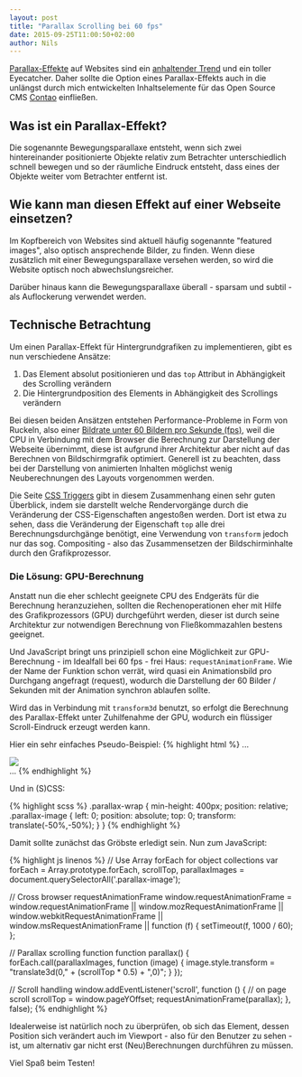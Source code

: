 ```yaml
---
layout: post
title: "Parallax Scrolling bei 60 fps"
date: 2015-09-25T11:00:50+02:00
author: Nils
---
```


[Parallax-Effekte](https://vimeo.com/28709243) auf Websites sind ein [anhaltender Trend](http://t3n.de/news/parallax-scrolling-beispiele-423046/) und ein toller Eyecatcher. Daher sollte die Option eines Parallax-Effekts auch in die unlängst durch mich entwickelten Inhaltselemente für das Open Source CMS [Contao](http://www.contao.org) einfließen.

## Was ist ein Parallax-Effekt?
Die sogenannte Bewegungsparallaxe entsteht, wenn sich zwei hintereinander positionierte Objekte relativ zum Betrachter unterschiedlich schnell bewegen und so der räumliche Eindruck entsteht, dass eines der Objekte weiter vom Betrachter entfernt ist.

## Wie kann man diesen Effekt auf einer Webseite einsetzen?
Im Kopfbereich von Websites sind aktuell häufig sogenannte "featured images", also optisch ansprechende Bilder, zu finden. Wenn diese zusätzlich mit einer Bewegungsparallaxe versehen werden, so wird die Website optisch noch abwechslungsreicher.

Darüber hinaus kann die Bewegungsparallaxe überall - sparsam und subtil - als Auflockerung verwendet werden.

## Technische Betrachtung
Um einen Parallax-Effekt für Hintergrundgrafiken zu implementieren, gibt es nun verschiedene Ansätze:

1. Das Element absolut positionieren und das `top` Attribut in Abhängigkeit des Scrolling verändern
2. Die Hintergrundposition des Elements in Abhängigkeit des Scrollings verändern

Bei diesen beiden Ansätzen entstehen Performance-Probleme in Form von Ruckeln, also einer [Bildrate unter 60 Bildern pro Sekunde (fps)](http://nilsbutenschoen.de/#/blog/posts/60-fps-and-the-web), weil die CPU in Verbindung mit dem Browser die Berechnung zur Darstellung der Webseite übernimmt, diese ist aufgrund ihrer Architektur aber nicht auf das Berechnen von Bildschirmgrafik optimiert. Generell ist zu beachten, dass bei der Darstellung von animierten Inhalten möglichst wenig Neuberechnungen des Layouts vorgenommen werden.

Die Seite [CSS Triggers](http://www.csstriggers.com) gibt in diesem Zusammenhang einen sehr guten Überblick, indem sie darstellt welche Rendervorgänge durch die Veränderung der CSS-Eigenschaften angestoßen werden. Dort ist etwa zu sehen, dass die Veränderung der Eigenschaft `top` alle drei Berechnungsdurchgänge benötigt, eine Verwendung von `transform` jedoch nur das sog. Compositing - also das Zusammensetzen der Bildschirminhalte durch den Grafikprozessor.

### Die Lösung: GPU-Berechnung
Anstatt nun die eher schlecht geeignete CPU des Endgeräts für die Berechnung heranzuziehen, sollten die Rechenoperationen eher mit Hilfe des Grafikprozessors (GPU) durchgeführt werden, dieser ist durch seine Architektur zur notwendigen Berechnung von Fließkommazahlen bestens geeignet.

Und JavaScript bringt uns prinzipiell schon eine Möglichkeit zur GPU-Berechnung - im Idealfall bei 60 fps - frei Haus: `requestAnimationFrame`. Wie der Name der Funktion schon verrät, wird quasi ein Animationsbild pro Durchgang angefragt (request), wodurch die Darstellung der 60 Bilder / Sekunden mit der Animation synchron ablaufen sollte.

Wird das in Verbindung mit `transform3d` benutzt, so erfolgt die Berechnung des Parallax-Effekt unter Zuhilfenahme der GPU, wodurch ein flüssiger Scroll-Eindruck erzeugt werden kann.

Hier ein sehr einfaches Pseudo-Beispiel:
{% highlight html %}
...
<div class="parallax-wrap">
    <img src="parallax.jpg" class="parallax-image">
</div>
...
{% endhighlight %}

Und in (S)CSS:

{% highlight scss %}
.parallax-wrap {
    min-height: 400px;
    position: relative;
    .parallax-image {
        left: 0;
        position: absolute;
        top: 0;
        transform: translate(-50%,-50%);
    }
}
{% endhighlight %}

Damit sollte zunächst das Gröbste erledigt sein.
Nun zum JavaScript:

{% highlight js linenos %}
// Use Array forEach for object collections
var forEach = Array.prototype.forEach,
    scrollTop,
    parallaxImages = document.querySelectorAll('.parallax-image');

// Cross browser requestAnimationFrame
window.requestAnimationFrame = window.requestAnimationFrame
    || window.mozRequestAnimationFrame
    || window.webkitRequestAnimationFrame
    || window.msRequestAnimationFrame
    || function (f) {
        setTimeout(f, 1000 / 60);
};

// Parallax scrolling function
function parallax() {
    forEach.call(parallaxImages, function (image) {
        image.style.transform = "translate3d(0," + (scrollTop * 0.5) + ",0)";
    }
});

// Scroll handling
window.addEventListener('scroll', function () { // on page scroll
    scrollTop = window.pageYOffset;
    requestAnimationFrame(parallax);
}, false);
{% endhighlight %}

Idealerweise ist natürlich noch zu überprüfen, ob sich das Element, dessen Position sich verändert auch im Viewport - also für den Benutzer zu sehen - ist, um alternativ gar nicht erst (Neu)Berechnungen durchführen zu müssen.

Viel Spaß beim Testen!
